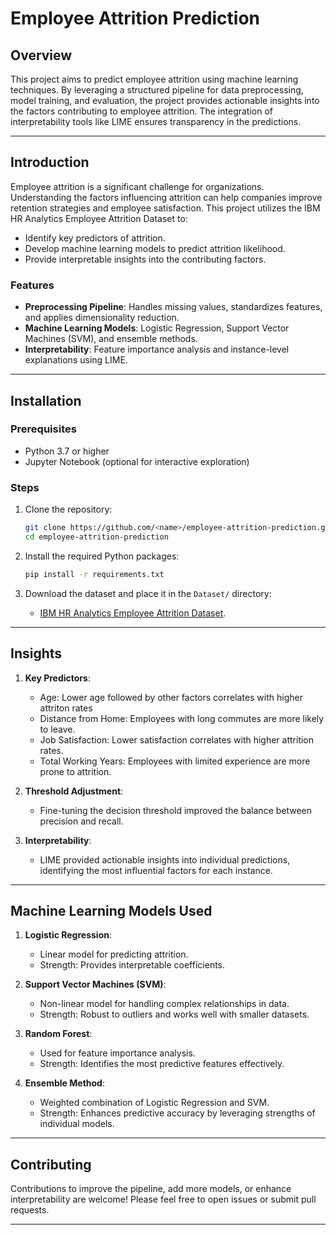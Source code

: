 # Employee Attrition Prediction

## Overview

This project aims to predict employee attrition using machine learning techniques. By leveraging a structured pipeline for data preprocessing, model training, and evaluation, the project provides actionable insights into the factors contributing to employee attrition. The integration of interpretability tools like LIME ensures transparency in the predictions.

---

## Introduction

Employee attrition is a significant challenge for organizations. Understanding the factors influencing attrition can help companies improve retention strategies and employee satisfaction. This project utilizes the IBM HR Analytics Employee Attrition Dataset to:
- Identify key predictors of attrition.
- Develop machine learning models to predict attrition likelihood.
- Provide interpretable insights into the contributing factors.

### Features
- **Preprocessing Pipeline**: Handles missing values, standardizes features, and applies dimensionality reduction.
- **Machine Learning Models**: Logistic Regression, Support Vector Machines (SVM), and ensemble methods.
- **Interpretability**: Feature importance analysis and instance-level explanations using LIME.

---

## Installation

### Prerequisites
- Python 3.7 or higher
- Jupyter Notebook (optional for interactive exploration)

### Steps
1. Clone the repository:
   ```bash
   git clone https://github.com/<name>/employee-attrition-prediction.git
   cd employee-attrition-prediction
   ```

2. Install the required Python packages:
   ```bash
   pip install -r requirements.txt
   ```

3. Download the dataset and place it in the `Dataset/` directory:
   - [IBM HR Analytics Employee Attrition Dataset](https://www.kaggle.com/datasets/pavansubhasht/ibm-hr-analytics-attrition-dataset).

---

## Insights

1. **Key Predictors**:
   - Age: Lower age followed by other factors correlates with higher attriton rates
   - Distance from Home: Employees with long commutes are more likely to leave.
   - Job Satisfaction: Lower satisfaction correlates with higher attrition rates.
   - Total Working Years: Employees with limited experience are more prone to attrition.

2. **Threshold Adjustment**:
   - Fine-tuning the decision threshold improved the balance between precision and recall.

3. **Interpretability**:
   - LIME provided actionable insights into individual predictions, identifying the most influential factors for each instance.

---

## Machine Learning Models Used

1. **Logistic Regression**:
   - Linear model for predicting attrition.
   - Strength: Provides interpretable coefficients.

2. **Support Vector Machines (SVM)**:
   - Non-linear model for handling complex relationships in data.
   - Strength: Robust to outliers and works well with smaller datasets.

3. **Random Forest**:
   - Used for feature importance analysis.
   - Strength: Identifies the most predictive features effectively.

4. **Ensemble Method**:
   - Weighted combination of Logistic Regression and SVM.
   - Strength: Enhances predictive accuracy by leveraging strengths of individual models.

---

## Contributing

Contributions to improve the pipeline, add more models, or enhance interpretability are welcome! Please feel free to open issues or submit pull requests.

---